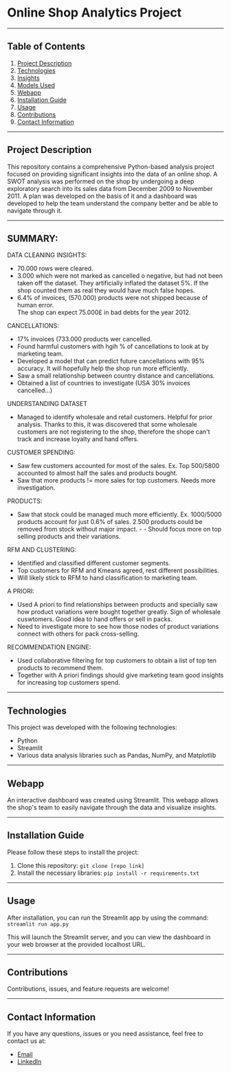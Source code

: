 # Online Shop Analytics Project

---

## Table of Contents
1. [Project Description](#project-description)
2. [Technologies](#technologies)
3. [Insights](#insights)
4. [Models Used](#models-used)
5. [Webapp](#webapp)
6. [Installation Guide](#installation-guide)
7. [Usage](#usage)
8. [Contributions](#contributions)
9. [Contact Information](#contact-information)

---

## Project Description
This repository contains a comprehensive Python-based analysis project focused on providing significant insights into the data of an online shop. A SWOT analysis was performed on the shop by undergoing a deep exploratory search into its sales data from December 2009 to November 2011.
A plan was developed on the basis of it and a dashboard was developed to help the team understand the company better and be able to navigate through it. 

---

## SUMMARY:
DATA CLEANING INSIGHTS:   
- 70.000 rows were cleared.  
- 3.000 which were not marked as cancelled o negative, but had not been taken off the dataset. They artificially inflated the dataset 5%. If the shop counted them as real they would have much false hopes.   
- 6.4% of invoices, (570.000) products were not shipped because of human error.   
The shop can expect 75.000£ in bad debts for the year 2012.   

CANCELLATIONS:
- 17% invoices (733.000 products wer cancelled.
- Found harmful customers with hgih % of cancellations to look at by marketing team.
- Developed a model that can predict future cancellations with 95% accuracy. It will hopefully help the shop run more efficiently.
- Saw a small relationship between country distance and cancellations.
- Obtained a list of countries to investigate (USA 30% invoices cancelled...)

UNDERSTANDING DATASET
- Managed to identify wholesale and retail customers. Helpful for prior analysis.
Thanks to this, it was discovered that some wholesale customers are not registering to the shop, therefore the shope can't track and increase loyalty and hand offers.

CUSTOMER SPENDING:
- Saw few customers accounted for most of the sales. Ex. Top 500/5800 accounted to almost half the sales and products bought.
- Saw that more products != more sales for top customers. Needs more investigation.

PRODUCTS:
- Saw that stock could be managed much more efficiently. Ex. 1000/5000 products account for just 0.6% of sales. 2.500 products could be removed from stock without major impact. - - Should focus more on top selling products and their variations.

RFM AND CLUSTERING:
- Identified and classified different customer segments.
- Top customers for RFM and Kmeans agreed, rest different possibilities.
- Will likely stick to RFM to hand classification to marketing team.

A PRIORI:
- Used A priori to find relationships between products and specially saw how product variations were bought together greatly. Sign of wholesale cuswtomers. Good idea to hand offers or sell in packs.
- Need to investigate more to see how those nodes of product variations connect with others for pack cross-selling.

RECOMMENDATION ENGINE:
- Used collaborative filtering for top customers to obtain a list of top ten products to recommend them.
- Together with A priori findings should give marketing team good insights for increasing top customers spend.

---

## Technologies
This project was developed with the following technologies:
* Python
* Streamlit
* Various data analysis libraries such as Pandas, NumPy, and Matplotlib

---

## Webapp
An interactive dashboard was created using Streamlit. This webapp allows the shop's team to easily navigate through the data and visualize insights. 

---

## Installation Guide
Please follow these steps to install the project:

1. Clone this repository: `git clone [repo link]`
2. Install the necessary libraries: `pip install -r requirements.txt`

---

## Usage
After installation, you can run the Streamlit app by using the command: `streamlit run app.py`

This will launch the Streamlit server, and you can view the dashboard in your web browser at the provided localhost URL.

---

## Contributions
Contributions, issues, and feature requests are welcome! 

---

## Contact Information
If you have any questions, issues or you need assistance, feel free to contact us at:

* [Email](mailto:"luisalarconriva@gmail.com")
* [LinkedIn](https://www.linkedin.com/in/luis-alarc%C3%B3n-de-la-lastra-810113122/)
